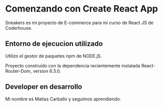 # Comenzando con Create React App

Sneakers es mi proyecto de E-commerce para mi curso de React JS de Coderhouse.

## Entorno de ejecucion utilizado

Utilizo el gestor de paquetes npm de NODE.jS.

Proyecto construido con la dependencia recientemente instalada React-Router-Dom, version 6.3.0.

## Developer en desarrollo

Mi nombre es Matias Carballo y seguimos aprendiendo.
